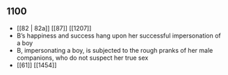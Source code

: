 ## 1100
- [[82 | 82a]] [[87]] [[1207]] 
- B’s happiness and success hang upon her successful impersonation of a boy
- B, impersonating a boy, is subjected to the rough pranks of her male companions, who do not suspect her true sex
- [[61]] [[1454]] 

